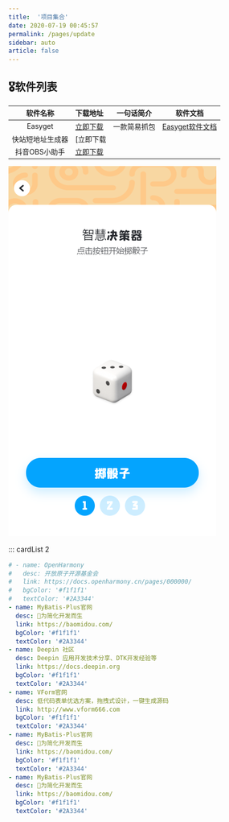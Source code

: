 ```yaml
---
title:  '项目集合'
date: 2020-07-19 00:45:57
permalink: /pages/update
sidebar: auto
article: false
---
```


## 🎖软件列表

|     软件名称     | 下载地址                                             |  一句话简介  |              软件文档              |
| :--------------: | :--------------------------------------------------- | :----------: | :--------------------------------: |
|     Easyget      | [立即下载](https://pandown.lanzout.com/iB4ISxjvzxg)  | 一款简易抓包 | [Easyget软件文档](/pages/easyget/) |
| 快站短地址生成器 | [立即下载                                            |              |                                    |
|  抖音OBS小助手   | [立即下载](https://pandown.lanzout.com/i2ztN07xajxi) |              |                                    |

![](../.vuepress/public/img/picup/1655947645194.jpg)

::: cardList 2

```yaml
# - name: OpenHarmony
#   desc: 开放原子开源基金会
#   link: https://docs.openharmony.cn/pages/000000/
#   bgColor: '#f1f1f1'
#   textColor: '#2A3344'
- name: MyBatis-Plus官网
  desc: 🚀为简化开发而生
  link: https://baomidou.com/
  bgColor: '#f1f1f1'
  textColor: '#2A3344'
- name: Deepin 社区
  desc: Deepin 应用开发技术分享、DTK开发经验等
  link: https://docs.deepin.org
  bgColor: '#f1f1f1'
  textColor: '#2A3344'
- name: VForm官网
  desc: 低代码表单优选方案，拖拽式设计，一键生成源码
  link: http://www.vform666.com
  bgColor: '#f1f1f1'
  textColor: '#2A3344'
- name: MyBatis-Plus官网
  desc: 🚀为简化开发而生
  link: https://baomidou.com/
  bgColor: '#f1f1f1'
  textColor: '#2A3344'
- name: MyBatis-Plus官网
  desc: 🚀为简化开发而生
  link: https://baomidou.com/
  bgColor: '#f1f1f1'
  textColor: '#2A3344'
```
